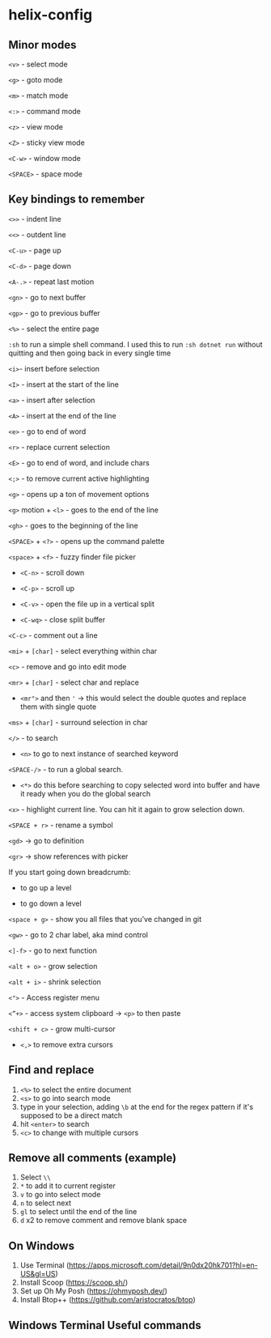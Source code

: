 # helix-config

## Minor modes

`<v>` - select mode

`<g>` - goto mode

`<m>` - match mode

`<:>` - command mode

`<z>` - view mode

`<Z>` - sticky view mode

`<C-w>` - window mode

`<SPACE>` - space mode

## Key bindings to remember

`<>>` - indent line

`<<>` - outdent line

`<C-u>` - page up

`<C-d>` - page down

`<A-.>` - repeat last motion

`<gn>` - go to next buffer

`<gp>` - go to previous buffer

`<%>` - select the entire page

`:sh` to run a simple shell command. I used this to run `:sh dotnet run` without quitting and then going back in every single time

`<i>`- insert before selection

`<I>` - insert at the start of the line

`<a>` - insert after selection

`<A>` - insert at the end of the line

`<e>` - go to end of word

`<r>` - replace current selection

`<E>` - go to end of word, and include chars

`<;>` - to remove current active highlighting

`<g>` - opens up a ton of movement options

`<g>` motion  + `<l>` - goes to the end of the line

`<gh>` -  goes to the beginning of the line

`<SPACE>` + `<?>` - opens up the command palette

`<space>` + `<f>` - fuzzy finder file picker

 -  `<C-n>` - scroll down

 -  `<C-p>` - scroll up

 -  `<C-v>` - open the file up in a vertical split

 -  `<C-wq>` -  close split buffer

`<C-c>` - comment out a line

`<mi>` + `[char]` - select everything within char

`<c>` - remove and go into edit mode

`<mr>` + `[char]` - select char and replace

 - `<mr">` and then `'` → this would select the double quotes and replace them with single quote

`<ms>` + `[char]` - surround selection in char

`</>` - to search
 - `<n>` to go to next instance of searched keyword

`<SPACE-/>` - to run a global search. 
- `<*>` do this before searching to copy selected word into buffer and have it ready when you do the global search

`<x>` - highlight current line. You can hit it again to grow selection down.

`<SPACE + r>` - rename a symbol

`<gd>` → go to definition

`<gr>` → show references with picker

If you start going down breadcrumb:

- <C-o> to go up a level

- <C-i> to go down a level

`<space + g>` - show you all files that you’ve changed in git

`<gw>` - go to 2 char label, aka mind control

`<]-f>` - go to next function

`<alt + o>` - grow selection

`<alt + i>` - shrink selection

`<">` - Access register menu

`<”+>` - access system clipboard → `<p>` to then paste 

`<shift + c>` - grow multi-cursor

- `<,>` to remove extra cursors 

## Find and replace

1. `<%>` to select the entire document
2. `<s>` to go into search mode
3. type in your selection, adding `\b` at the end for the regex pattern if it's supposed to be a direct match
4. hit `<enter>` to search
5. `<c>` to change with multiple cursors

## Remove all comments (example)

1. Select `\\`
2. `*` to add it to current register
3. `v` to go into select mode
4. `n` to select next
5. `gl` to select until the end of the line
6. `d` x2 to remove comment and remove blank space

## On Windows

1. Use Terminal (https://apps.microsoft.com/detail/9n0dx20hk701?hl=en-US&gl=US)
2. Install Scoop (https://scoop.sh/)
3. Set up Oh My Posh (https://ohmyposh.dev/)
4. Install Btop++ (https://github.com/aristocratos/btop)

## Windows Terminal Useful commands

